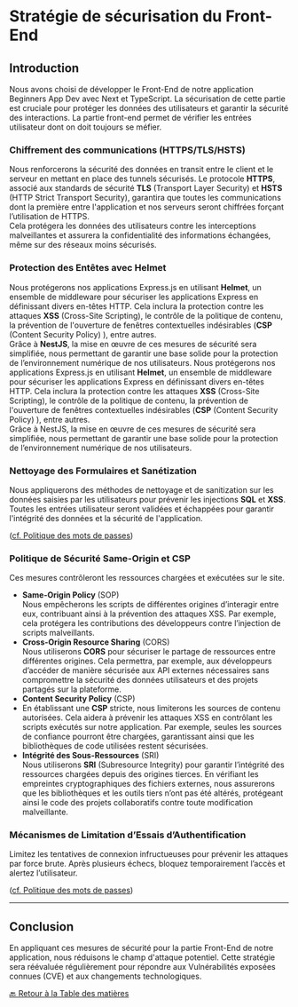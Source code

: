 # Stratégie de sécurisation du Front-End

## Introduction

Nous avons choisi de développer le Front-End de notre application Beginners App Dev avec Next et TypeScript. La sécurisation de cette partie est cruciale pour protéger les données des utilisateurs et garantir la sécurité des interactions. La partie front-end permet de vérifier les entrées utilisateur dont on doit toujours se méfier.

### Chiffrement des communications (HTTPS/TLS/HSTS)

Nous renforcerons la sécurité des données en transit entre le client et le serveur en mettant en place des tunnels sécurisés. Le protocole **HTTPS**, associé aux standards de sécurité **TLS** (Transport Layer Security) et **HSTS** (HTTP Strict Transport Security), garantira que toutes les communications dont la première entre l'application et nos serveurs seront chiffrées forçant l’utilisation de HTTPS.  
Cela protégera les données des utilisateurs contre les interceptions malveillantes et assurera la confidentialité des informations échangées, même sur des réseaux moins sécurisés.

### Protection des Entêtes avec Helmet

Nous protégerons nos applications Express.js en utilisant **Helmet**, un ensemble de middleware pour sécuriser les applications Express en définissant divers en-têtes HTTP. Cela inclura la protection contre les attaques **XSS** (Cross-Site Scripting), le contrôle de la politique de contenu, la prévention de l'ouverture de fenêtres contextuelles indésirables (**CSP** (Content Security Policy) ), entre autres.  
Grâce à **NestJS**, la mise en œuvre de ces mesures de sécurité sera simplifiée, nous permettant de garantir une base solide pour la protection de l’environnement numérique de nos utilisateurs.
Nous protégerons nos applications Express.js en utilisant **Helmet**, un ensemble de middleware pour sécuriser les applications Express en définissant divers en-têtes HTTP. Cela inclura la protection contre les attaques **XSS** (Cross-Site Scripting), le contrôle de la politique de contenu, la prévention de l'ouverture de fenêtres contextuelles indésirables (**CSP** (Content Security Policy) ), entre autres.  
Grâce à NestJS, la mise en œuvre de ces mesures de sécurité sera simplifiée, nous permettant de garantir une base solide pour la protection de l’environnement numérique de nos utilisateurs.

### Nettoyage des Formulaires et Sanétization

Nous appliquerons des méthodes de nettoyage et de sanitization sur les données saisies par les utilisateurs pour prévenir les injections **SQL** et **XSS**. Toutes les entrées utilisateur seront validées et échappées pour garantir l'intégrité des données et la sécurité de l'application.

([cf. Politique des mots de passes](./securisation-bdd.md#politique-des-mots-de-passe))

### Politique de Sécurité Same-Origin et CSP

Ces mesures contrôleront les ressources chargées et exécutées sur le site.

- **Same-Origin Policy** (SOP)  
  Nous empêcherons les scripts de différentes origines d’interagir entre eux, contribuant ainsi à la prévention des attaques XSS. Par exemple, cela protégera les contributions des développeurs contre l’injection de scripts malveillants.
- **Cross-Origin Resource Sharing** (CORS)  
  Nous utiliserons **CORS** pour sécuriser le partage de ressources entre différentes origines. Cela permettra, par exemple, aux développeurs d’accéder de manière sécurisée aux API externes nécessaires sans compromettre la sécurité des données utilisateurs et des projets partagés sur la plateforme.
- **Content Security Policy** (CSP)
- En établissant une **CSP** stricte, nous limiterons les sources de contenu autorisées. Cela aidera à prévenir les attaques XSS en contrôlant les scripts exécutés sur notre application. Par exemple, seules les sources de confiance pourront être chargées, garantissant ainsi que les bibliothèques de code utilisées restent sécurisées.
- **Intégrité des Sous-Ressources** (SRI)  
  Nous utiliserons **SRI** (Subresource Integrity) pour garantir l’intégrité des ressources chargées depuis des origines tierces. En vérifiant les empreintes cryptographiques des fichiers externes, nous assurerons que les bibliothèques et les outils tiers n’ont pas été altérés, protégeant ainsi le code des projets collaboratifs contre toute modification malveillante.

### Mécanismes de Limitation d’Essais d’Authentification

Limitez les tentatives de connexion infructueuses pour prévenir les attaques par force brute. Après plusieurs échecs, bloquez temporairement l’accès et alertez l’utilisateur.

([cf. Politique des mots de passes](./securisation-bdd.md#politique-des-mots-de-passe))

---

## Conclusion

En appliquant ces mesures de sécurité pour la partie Front-End de notre application, nous réduisons le champ d'attaque potentiel. Cette stratégie sera réévaluée régulièrement pour répondre aux Vulnérabilités exposées connues (CVE) et aux changements technologiques.

[🔙 Retour à la Table des matières](../README.md)
